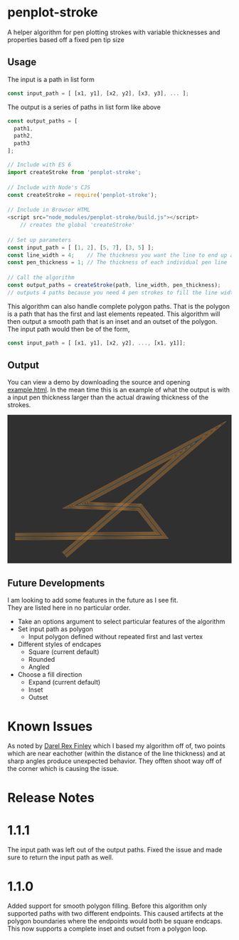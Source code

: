 # penplot-stroke
A helper algorithm for pen plotting strokes with variable thicknesses
and properties based off a fixed pen tip size

## Usage

The input is a path in list form  
```js
const input_path = [ [x1, y1], [x2, y2], [x3, y3], ... ];
```
The output is a series of paths in list form like above
```js
const output_paths = [
  path1,
  path2,
  path3
];
```

```js
// Include with ES 6
import createStroke from 'penplot-stroke';

// Include with Node's CJS
const createStroke = require('penplot-stroke');

// Include in Browser HTML
<script src="node_modules/penplot-stroke/build.js"></script>
    // creates the global 'createStroke'

// Set up parameters
const input_path = [ [1, 2], [5, 7], [3, 5] ];
const line_width = 4;    // The thickness you want the line to end up as
const pen_thickness = 1; // The thickness of each individual pen line

// Call the algorithm
const output_paths = createStroke(path, line_width, pen_thickness);
// outputs 4 paths because you need 4 pen strokes to fill the line width of 4
```

This algorithm can also handle complete polygon paths. That is the polygon is
a path that has the first and last elements repeated. This algorithm will then
output a smooth path that is an inset and an outset of the polygon.  
The input path would then be of the form,
```js
const input_path = [ [x1, y1], [x2, y2], ..., [x1, y1]];
```

## Output
You can view a demo by downloading the source and opening 
[example.html](./example.html). In the mean time this is an example of what
the output is with a input pen thickness larger than the actual drawing
thickness of the strokes.

![Example Output Image](./stroke.png)

## Future Developments
I am looking to add some features in the future as I see fit.  
They are listed here in no particular order.  
+ Take an options argument to select particular features of the algorithm
+ Set input path as polygon 
  + Input polygon defined without repeated first and last vertex
+ Different styles of endcapes
  + Square (current default)
  + Rounded
  + Angled
+ Choose a fill direction
  + Expand (current default)
  + Inset
  + Outset

# Known Issues
As noted by [Darel Rex Finley](http://alienryderflex.com/polygon_inset/) which I
based my algorithm off of, two points which are near eachother (within the
distance of the line thickness) and at sharp angles produce unexpected behavior.
They offten shoot way off of the corner which is causing the issue.

# Release Notes

# 1.1.1
The input path was left out of the output paths. Fixed the issue and made sure to
return the input path as well.

# 1.1.0
Added support for smooth polygon filling. Before this algorithm only supported
paths with two different endpoints. This caused artifects at the polygon
boundaries where the endpoints would both be square endcaps. This now supports
a complete inset and outset from a polygon loop.